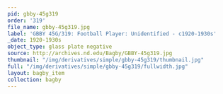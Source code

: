 ```yaml
---
pid: gbby-45g319
order: '319'
file_name: gbby-45g319.jpg
label: 'GBBY 45G/319: Football Player: Unidentified - c1920-1930s'
_date: 1920-1930s
object_type: glass plate negative
source: http://archives.nd.edu/Bagby/GBBY-45g319.jpg
thumbnail: "/img/derivatives/simple/gbby-45g319/thumbnail.jpg"
full: "/img/derivatives/simple/gbby-45g319/fullwidth.jpg"
layout: bagby_item
collection: bagby
---
```

